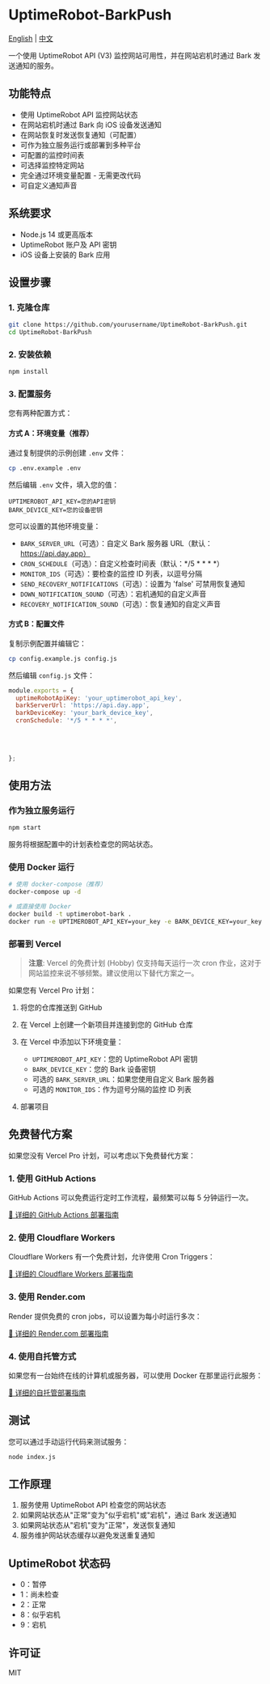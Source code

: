 # UptimeRobot-BarkPush

[English](README.md) | [中文](README.zh-CN.md)

一个使用 UptimeRobot API (V3) 监控网站可用性，并在网站宕机时通过 Bark 发送通知的服务。

## 功能特点

- 使用 UptimeRobot API 监控网站状态
- 在网站宕机时通过 Bark 向 iOS 设备发送通知
- 在网站恢复时发送恢复通知（可配置）
- 可作为独立服务运行或部署到多种平台
- 可配置的监控时间表
- 可选择监控特定网站
- 完全通过环境变量配置 - 无需更改代码
- 可自定义通知声音

## 系统要求

- Node.js 14 或更高版本
- UptimeRobot 账户及 API 密钥
- iOS 设备上安装的 Bark 应用

## 设置步骤

### 1. 克隆仓库

```bash
git clone https://github.com/yourusername/UptimeRobot-BarkPush.git
cd UptimeRobot-BarkPush
```

### 2. 安装依赖

```bash
npm install
```

### 3. 配置服务

您有两种配置方式：

#### 方式 A：环境变量（推荐）

通过复制提供的示例创建 `.env` 文件：

```bash
cp .env.example .env
```

然后编辑 `.env` 文件，填入您的值：

```
UPTIMEROBOT_API_KEY=您的API密钥
BARK_DEVICE_KEY=您的设备密钥
```

您可以设置的其他环境变量：

- `BARK_SERVER_URL`（可选）：自定义 Bark 服务器 URL（默认：https://api.day.app）
- `CRON_SCHEDULE`（可选）：自定义检查时间表（默认：*/5 * * * *）
- `MONITOR_IDS`（可选）：要检查的监控 ID 列表，以逗号分隔
- `SEND_RECOVERY_NOTIFICATIONS`（可选）：设置为 'false' 可禁用恢复通知
- `DOWN_NOTIFICATION_SOUND`（可选）：宕机通知的自定义声音
- `RECOVERY_NOTIFICATION_SOUND`（可选）：恢复通知的自定义声音

#### 方式 B：配置文件

复制示例配置并编辑它：

```bash
cp config.example.js config.js
```

然后编辑 `config.js` 文件：

```javascript
module.exports = {
  uptimeRobotApiKey: 'your_uptimerobot_api_key',
  barkServerUrl: 'https://api.day.app',
  barkDeviceKey: 'your_bark_device_key',
  cronSchedule: '*/5 * * * *',
  
  
  
  
};
```

## 使用方法

### 作为独立服务运行

```bash
npm start
```

服务将根据配置中的计划表检查您的网站状态。

### 使用 Docker 运行

```bash
# 使用 docker-compose（推荐）
docker-compose up -d

# 或直接使用 Docker
docker build -t uptimerobot-bark .
docker run -e UPTIMEROBOT_API_KEY=your_key -e BARK_DEVICE_KEY=your_key uptimerobot-bark
```

### 部署到 Vercel

> **注意**: Vercel 的免费计划 (Hobby) 仅支持每天运行一次 cron 作业，这对于网站监控来说不够频繁。建议使用以下替代方案之一。

如果您有 Vercel Pro 计划：

1. 将您的仓库推送到 GitHub
2. 在 Vercel 上创建一个新项目并连接到您的 GitHub 仓库
3. 在 Vercel 中添加以下环境变量：
   - `UPTIMEROBOT_API_KEY`：您的 UptimeRobot API 密钥
   - `BARK_DEVICE_KEY`：您的 Bark 设备密钥
   - 可选的 `BARK_SERVER_URL`：如果您使用自定义 Bark 服务器
   - 可选的 `MONITOR_IDS`：作为逗号分隔的监控 ID 列表

4. 部署项目

## 免费替代方案

如果您没有 Vercel Pro 计划，可以考虑以下免费替代方案：

### 1. 使用 GitHub Actions

GitHub Actions 可以免费运行定时工作流程，最频繁可以每 5 分钟运行一次。

[📖 详细的 GitHub Actions 部署指南](docs/zh/github-actions-guide.md)

### 2. 使用 Cloudflare Workers

Cloudflare Workers 有一个免费计划，允许使用 Cron Triggers：

[📖 详细的 Cloudflare Workers 部署指南](docs/zh/cloudflare-workers-guide.md)

### 3. 使用 Render.com

Render 提供免费的 cron jobs，可以设置为每小时运行多次：

[📖 详细的 Render.com 部署指南](docs/zh/render-guide.md)

### 4. 使用自托管方式

如果您有一台始终在线的计算机或服务器，可以使用 Docker 在那里运行此服务：

[📖 详细的自托管部署指南](docs/zh/self-hosting-guide.md)

## 测试

您可以通过手动运行代码来测试服务：

```bash
node index.js
```

## 工作原理

1. 服务使用 UptimeRobot API 检查您的网站状态
2. 如果网站状态从"正常"变为"似乎宕机"或"宕机"，通过 Bark 发送通知
3. 如果网站状态从"宕机"变为"正常"，发送恢复通知
4. 服务维护网站状态缓存以避免发送重复通知

## UptimeRobot 状态码

- 0：暂停
- 1：尚未检查
- 2：正常
- 8：似乎宕机
- 9：宕机

## 许可证

MIT 